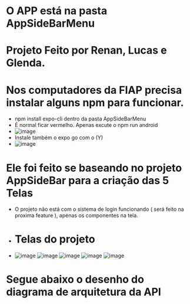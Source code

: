 # O APP está na pasta AppSideBarMenu
# Projeto Feito por Renan, Lucas e Glenda.

# Nos computadores da FIAP precisa instalar alguns npm para funcionar.
 - npm install expo-cli dentro da pasta AppSideBarMenu
 - É normal ficar vermelho. Apenas excute o npm run android
 - ![image](https://github.com/user-attachments/assets/19af7a2d-591a-40bb-b278-555d3fb3e850)
 - Instale também o expo go com o (Y)
 - ![image](https://github.com/user-attachments/assets/5e7b4ebc-1280-4d87-a4ae-b338ce36e2ab)


# Ele foi feito se baseando no projeto AppSideBar para a criação das 5 Telas

- O projeto não está com o sistema de login funcionando ( será feito na proxima feature ), apenas os componentes na tela.

- # Telas do projeto
- ![image](https://github.com/user-attachments/assets/4483b24d-234a-4f9d-82e9-c3a4b93ca9ee)
![image](https://github.com/user-attachments/assets/bf840922-7081-4bea-9327-74fd81f104a4)
![image](https://github.com/user-attachments/assets/f743cd37-90f1-410f-8b16-7e08841a1b59)
![image](https://github.com/user-attachments/assets/7e8a9d03-d2b1-43c6-9cb8-af89debc1d46)
![image](https://github.com/user-attachments/assets/61759f06-9f49-4a56-b286-8c994b0a29fa)

# Segue abaixo o desenho do diagrama de arquitetura da API




